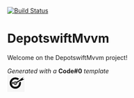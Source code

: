 [![Build Status](https://codefirst.ddns.net/api/badges/mamadou_elaphi.arafa/DepotswiftMvvm/status.svg)](https://codefirst.ddns.net/mamadou_elaphi.arafa/DepotswiftMvvm)  

# DepotswiftMvvm

Welcome on the DepotswiftMvvm project!  

  

_Generated with a_ **Code#0** _template_  
<img src="Documentation/doc_images/CodeFirst.png" height=40/>   